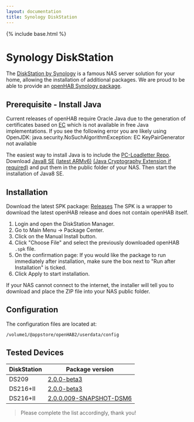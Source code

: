 ```yaml
---
layout: documentation
title: Synology DiskStation
---
```


{% include base.html %}

# Synology DiskStation

The [DiskStation by Synology](https://www.synology.com/en-us/dsm) is a famous NAS server solution for your home, allowing the installation of additional packages.
We are proud to be able to provide an [openHAB Synology package](https://github.com/openhab/openhab-syno-spk).

## Prerequisite - Install Java

Current releases of openHAB require Oracle Java due to the generation of certificates based on [EC](https://en.wikipedia.org/wiki/Elliptic_curve_cryptography) which is not available in free Java implementations. If you see the following error you are likely using OpenJDK:
    java.security.NoSuchAlgorithmException: EC KeyPairGenerator not available

The easiest way to install Java is to include the [PC-Loadletter Repo](http://packages.pcloadletter.co.uk/). Download [Java8 SE](http://www.oracle.com/technetwork/java/embedded/index.html) [(latest ARMv6)](http://www.oracle.com/technetwork/java/embedded/embedded-se/downloads/javase-embedded-downloads-2209751.html) [(Java Cryptography Extension if required)](http://www.oracle.com/technetwork/java/javase/downloads/jce8-download-2133166.html) and put them in the public folder of your NAS. Then start the installation of Java8 SE.

## Installation

Download the latest SPK package: [Releases](https://github.com/openhab/openhab-syno-spk/releases)
The SPK is a wrapper to download the latest openHAB release and does not contain openHAB itself.

1.  Login and open the DiskStation Manager.
2.  Go to Main Menu → Package Center.
3.  Click on the Manual Install button.
4.  Click "Choose File" and select the previously downloaded openHAB `.spk` file.
5.  On the confirmation page: If you would like the package to run immediately after installation, make sure the box next to "Run after Installation" is ticked.
6. Click Apply to start installation.

If your NAS cannot connect to the internet, the installer will tell you to download and place the ZIP file into your NAS public folder.

## Configuration

The configuration files are located at:

```
/volume1/@appstore/openHAB2/userdata/config
```

## Tested Devices

| DiskStation | Package version |
|-------------|-----------------|
| DS209       | [2.0.0-beta3](https://github.com/openhab/openhab-syno-spk/releases/tag/2.0.0-beta3) |
| DS216+II    | [2.0.0-beta3](https://github.com/openhab/openhab-syno-spk/releases/tag/2.0.0-beta3) |
| DS216+II    | [2.0.0.009-SNAPSHOT-DSM6](https://github.com/openhab/openhab-syno-spk/releases/tag/2.0.0.009-SNAPSHOT-DSM6) |

> Please complete the list accordingly, thank you!
